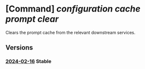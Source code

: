 # [Command] _configuration cache prompt clear_

Clears the prompt cache from the relevant downstream services.

## Versions

### [2024-02-16](/Resources/fllm-plane/L2luc3RhbmNlcy97fS9wcm92aWRlcnN4L2ZvdW5kYXRpb25hbGxtLmNvbmZpZ3VyYXRpb24vY2FjaGVzL3Byb21wdC9jbGVhcg==/2024-02-16.xml) **Stable**

<!-- fllm-plane /instances/{}/providersx/foundationallm.configuration/caches/prompt/clear 2024-02-16 -->
